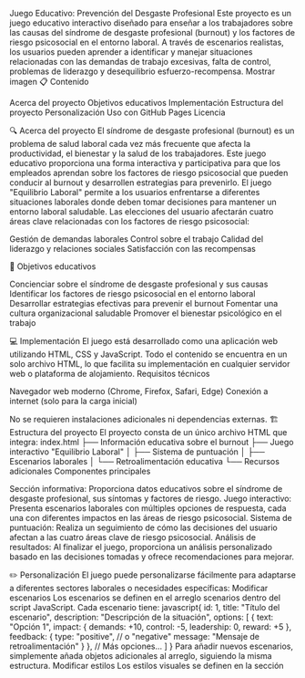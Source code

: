 Juego Educativo: Prevención del Desgaste Profesional
Este proyecto es un juego educativo interactivo diseñado para enseñar a los trabajadores sobre las causas del síndrome de desgaste profesional (burnout) y los factores de riesgo psicosocial en el entorno laboral. A través de escenarios realistas, los usuarios pueden aprender a identificar y manejar situaciones relacionadas con las demandas de trabajo excesivas, falta de control, problemas de liderazgo y desequilibrio esfuerzo-recompensa.
Mostrar imagen
📋 Contenido

Acerca del proyecto
Objetivos educativos
Implementación
Estructura del proyecto
Personalización
Uso con GitHub Pages
Licencia

🔍 Acerca del proyecto
El síndrome de desgaste profesional (burnout) es un problema de salud laboral cada vez más frecuente que afecta la productividad, el bienestar y la salud de los trabajadores. Este juego educativo proporciona una forma interactiva y participativa para que los empleados aprendan sobre los factores de riesgo psicosocial que pueden conducir al burnout y desarrollen estrategias para prevenirlo.
El juego "Equilibrio Laboral" permite a los usuarios enfrentarse a diferentes situaciones laborales donde deben tomar decisiones para mantener un entorno laboral saludable. Las elecciones del usuario afectarán cuatro áreas clave relacionadas con los factores de riesgo psicosocial:

Gestión de demandas laborales
Control sobre el trabajo
Calidad del liderazgo y relaciones sociales
Satisfacción con las recompensas

🎯 Objetivos educativos

Concienciar sobre el síndrome de desgaste profesional y sus causas
Identificar los factores de riesgo psicosocial en el entorno laboral
Desarrollar estrategias efectivas para prevenir el burnout
Fomentar una cultura organizacional saludable
Promover el bienestar psicológico en el trabajo

💻 Implementación
El juego está desarrollado como una aplicación web utilizando HTML, CSS y JavaScript. Todo el contenido se encuentra en un solo archivo HTML, lo que facilita su implementación en cualquier servidor web o plataforma de alojamiento.
Requisitos técnicos

Navegador web moderno (Chrome, Firefox, Safari, Edge)
Conexión a internet (solo para la carga inicial)

No se requieren instalaciones adicionales ni dependencias externas.
🏗️ Estructura del proyecto
El proyecto consta de un único archivo HTML que integra:
index.html
├── Información educativa sobre el burnout
├── Juego interactivo "Equilibrio Laboral"
│   ├── Sistema de puntuación
│   ├── Escenarios laborales
│   └── Retroalimentación educativa
└── Recursos adicionales
Componentes principales

Sección informativa: Proporciona datos educativos sobre el síndrome de desgaste profesional, sus síntomas y factores de riesgo.
Juego interactivo: Presenta escenarios laborales con múltiples opciones de respuesta, cada una con diferentes impactos en las áreas de riesgo psicosocial.
Sistema de puntuación: Realiza un seguimiento de cómo las decisiones del usuario afectan a las cuatro áreas clave de riesgo psicosocial.
Análisis de resultados: Al finalizar el juego, proporciona un análisis personalizado basado en las decisiones tomadas y ofrece recomendaciones para mejorar.

✏️ Personalización
El juego puede personalizarse fácilmente para adaptarse a diferentes sectores laborales o necesidades específicas:
Modificar escenarios
Los escenarios se definen en el arreglo scenarios dentro del script JavaScript. Cada escenario tiene:
javascript{
    id: 1,
    title: "Título del escenario",
    description: "Descripción de la situación",
    options: [
        {
            text: "Opción 1",
            impact: { demands: +10, control: -5, leadership: 0, reward: +5 },
            feedback: {
                type: "positive", // o "negative"
                message: "Mensaje de retroalimentación"
            }
        },
        // Más opciones...
    ]
}
Para añadir nuevos escenarios, simplemente añada objetos adicionales al arreglo, siguiendo la misma estructura.
Modificar estilos
Los estilos visuales se definen en la sección <style> del documento HTML. Se utiliza CSS puro, por lo que es fácil modificar colores, fuentes y diseño:
css:root {
    --primary: #3498db;    /* Color principal */
    --secondary: #2ecc71;  /* Color secundario */
    --warning: #e74c3c;    /* Color de advertencia */
    --dark: #34495e;       /* Color oscuro */
    --light: #ecf0f1;      /* Color claro */
}
🚀 Uso con GitHub Pages
Para implementar este juego en GitHub Pages:

Crear un repositorio en GitHub
Subir el archivo index.html al repositorio
Activar GitHub Pages en la configuración del repositorio:

Ir a "Settings" > "Pages"
En "Source", seleccionar "main" y guardar


Acceder a la URL proporcionada por GitHub Pages (generalmente https://[username].github.io/[repository-name])

📄 Licencia
Este proyecto está disponible bajo la licencia MIT, lo que permite su uso, modificación y distribución libremente, siempre que se mantenga el aviso de copyright y de licencia.
👥 Contribuciones
Las contribuciones son bienvenidas. Si desea mejorar este juego educativo, puede:

Fork el repositorio
Crear una rama para su funcionalidad (git checkout -b feature/nueva-funcionalidad)
Hacer commit de sus cambios (git commit -m 'Añadir nueva funcionalidad')
Push a la rama (git push origin feature/nueva-funcionalidad)
Abrir un Pull Request

📞 Contacto
Para preguntas, sugerencias o soporte, por favor abra un issue en el repositorio o contacte al administrador.

Este juego educativo no sustituye la formación profesional sobre salud laboral ni el asesoramiento de profesionales de la salud ocupacional. Es una herramienta complementaria diseñada con fines educativos.
